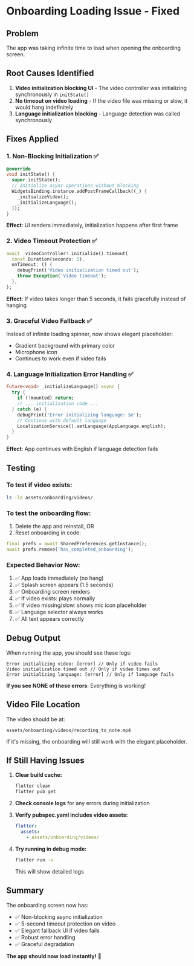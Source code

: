 # Onboarding Loading Issue - Fixed

## Problem
The app was taking infinite time to load when opening the onboarding screen.

## Root Causes Identified
1. **Video initialization blocking UI** - The video controller was initializing synchronously in `initState()`
2. **No timeout on video loading** - If the video file was missing or slow, it would hang indefinitely
3. **Language initialization blocking** - Language detection was called synchronously

## Fixes Applied

### 1. Non-Blocking Initialization ✅
```dart
@override
void initState() {
  super.initState();
  // Initialize async operations without blocking
  WidgetsBinding.instance.addPostFrameCallback((_) {
    _initializeVideo();
    _initializeLanguage();
  });
}
```
**Effect**: UI renders immediately, initialization happens after first frame

### 2. Video Timeout Protection ✅
```dart
await _videoController!.initialize().timeout(
  const Duration(seconds: 5),
  onTimeout: () {
    debugPrint('Video initialization timed out');
    throw Exception('Video timeout');
  },
);
```
**Effect**: If video takes longer than 5 seconds, it fails gracefully instead of hanging

### 3. Graceful Video Fallback ✅
Instead of infinite loading spinner, now shows elegant placeholder:
- Gradient background with primary color
- Microphone icon
- Continues to work even if video fails

### 4. Language Initialization Error Handling ✅
```dart
Future<void> _initializeLanguage() async {
  try {
    if (!mounted) return;
    // ... initialization code ...
  } catch (e) {
    debugPrint('Error initializing language: $e');
    // Continue with default language
    LocalizationService().setLanguage(AppLanguage.english);
  }
}
```
**Effect**: App continues with English if language detection fails

## Testing

### To test if video exists:
```bash
ls -la assets/onboarding/videos/
```

### To test the onboarding flow:
1. Delete the app and reinstall, OR
2. Reset onboarding in code:
```dart
final prefs = await SharedPreferences.getInstance();
await prefs.remove('has_completed_onboarding');
```

### Expected Behavior Now:
1. ✅ App loads immediately (no hang)
2. ✅ Splash screen appears (1.5 seconds)
3. ✅ Onboarding screen renders
4. ✅ If video exists: plays normally
5. ✅ If video missing/slow: shows mic icon placeholder
6. ✅ Language selector always works
7. ✅ All text appears correctly

## Debug Output

When running the app, you should see these logs:
```
Error initializing video: [error] // Only if video fails
Video initialization timed out // Only if video times out
Error initializing language: [error] // Only if language fails
```

**If you see NONE of these errors**: Everything is working!

## Video File Location

The video should be at:
```
assets/onboarding/videos/recording_to_note.mp4
```

If it's missing, the onboarding will still work with the elegant placeholder.

## If Still Having Issues

1. **Clear build cache:**
   ```bash
   flutter clean
   flutter pub get
   ```

2. **Check console logs** for any errors during initialization

3. **Verify pubspec.yaml includes video assets:**
   ```yaml
   flutter:
     assets:
       - assets/onboarding/videos/
   ```

4. **Try running in debug mode:**
   ```bash
   flutter run -v
   ```
   This will show detailed logs

## Summary

The onboarding screen now has:
- ✅ Non-blocking async initialization
- ✅ 5-second timeout protection on video
- ✅ Elegant fallback UI if video fails
- ✅ Robust error handling
- ✅ Graceful degradation

**The app should now load instantly!** 🚀

